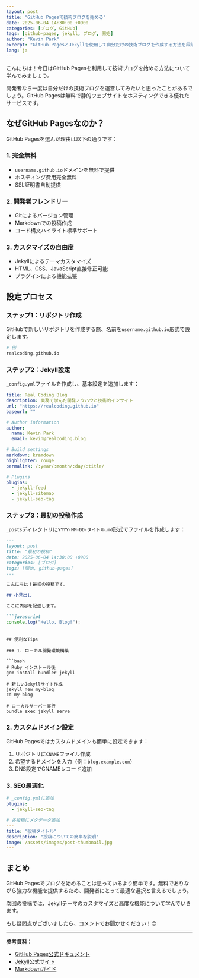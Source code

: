 ```yaml
---
layout: post
title: "GitHub Pagesで技術ブログを始める"
date: 2025-06-04 14:30:00 +0900
categories: [ブログ, GitHub]
tags: [github-pages, jekyll, ブログ, 開始]
author: "Kevin Park"
excerpt: "GitHub PagesとJekyllを使用して自分だけの技術ブログを作成する方法を段階的に学びます。"
lang: ja
---
```


こんにちは！今日はGitHub Pagesを利用して技術ブログを始める方法について学んでみましょう。

開発者なら一度は自分だけの技術ブログを運営してみたいと思ったことがあるでしょう。GitHub Pagesは無料で静的ウェブサイトをホスティングできる優れたサービスです。

## なぜGitHub Pagesなのか？

GitHub Pagesを選んだ理由は以下の通りです：

### 1. 完全無料
- `username.github.io`ドメインを無料で提供
- ホスティング費用完全無料
- SSL証明書自動提供

### 2. 開発者フレンドリー
- Gitによるバージョン管理
- Markdownでの投稿作成
- コード構文ハイライト標準サポート

### 3. カスタマイズの自由度
- Jekyllによるテーマカスタマイズ
- HTML、CSS、JavaScript直接修正可能
- プラグインによる機能拡張

## 設定プロセス

### ステップ1：リポジトリ作成

GitHubで新しいリポジトリを作成する際、名前を`username.github.io`形式で設定します。

```bash
# 例
realcoding.github.io
```

### ステップ2：Jekyll設定

`_config.yml`ファイルを作成し、基本設定を追加します：

```yaml
title: Real Coding Blog
description: 実務で学んだ開発ノウハウと技術的インサイト
url: "https://realcoding.github.io"
baseurl: ""

# Author information
author:
  name: Kevin Park
  email: kevin@realcoding.blog

# Build settings
markdown: kramdown
highlighter: rouge
permalink: /:year/:month/:day/:title/

# Plugins
plugins:
  - jekyll-feed
  - jekyll-sitemap
  - jekyll-seo-tag
```

### ステップ3：最初の投稿作成

`_posts`ディレクトリに`YYYY-MM-DD-タイトル.md`形式でファイルを作成します：

```markdown
---
layout: post
title: "最初の投稿"
date: 2025-06-04 14:30:00 +0900
categories: [ブログ]
tags: [開始, github-pages]
---

こんにちは！最初の投稿です。

## 小見出し

ここに内容を記述します。

```javascript
console.log("Hello, Blog!");
```
```

## 便利なTips

### 1. ローカル開発環境構築

```bash
# Ruby インストール後
gem install bundler jekyll

# 新しいJekyllサイト作成
jekyll new my-blog
cd my-blog

# ローカルサーバー実行
bundle exec jekyll serve
```

### 2. カスタムドメイン設定

GitHub Pagesではカスタムドメインも簡単に設定できます：

1. リポジトリに`CNAME`ファイル作成
2. 希望するドメインを入力（例：`blog.example.com`）
3. DNS設定でCNAMEレコード追加

### 3. SEO最適化

```yaml
# _config.ymlに追加
plugins:
  - jekyll-seo-tag

# 各投稿にメタデータ追加
---
title: "投稿タイトル"
description: "投稿についての簡単な説明"
image: /assets/images/post-thumbnail.jpg
---
```

## まとめ

GitHub Pagesでブログを始めることは思っているより簡単です。無料でありながら強力な機能を提供するため、開発者にとって最適な選択と言えるでしょう。

次回の投稿では、Jekyllテーマのカスタマイズと高度な機能について学んでいきます。

もし疑問点がございましたら、コメントでお聞かせください！😊

---

**参考資料：**
- [GitHub Pages公式ドキュメント](https://docs.github.com/pages)
- [Jekyll公式サイト](https://jekyllrb.com/)
- [Markdownガイド](https://www.markdownguide.org/)
